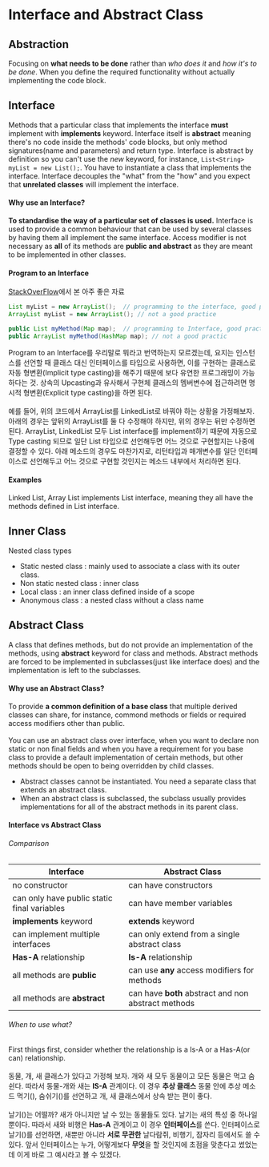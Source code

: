 # Interface and Abstract Class

## Abstraction
Focusing on **what needs to be done** rather than *who does it* and *how it's to be done*. When you define the required functionality without actually implementing the code block.

## Interface
Methods that a particular class that implements the interface **must** implement with **implements** keyword. Interface itself is **abstract** meaning there's no code inside the methods' code blocks, but only method signatures(name and parameters) and return type. Interface is abstract by definition so you can't use the *new* keyword, for instance, `List<String> myList = new List();`. You have to instantiate a class that implements the interface. Interface decouples the "what" from the "how" and you expect that **unrelated classes** will implement the interface.

#### Why use an Interface?
**To standardise the way of a particular set of classes is used.** Interface is used to provide a common behaviour that can be used by several classes by having them all implement the same interface. Access modifier is not necessary as **all** of its methods are **public and abstract** as they are meant to be implemented in other classes. 

#### Program to an Interface
[StackOverFlow](https://stackoverflow.com/questions/383947/what-does-it-mean-to-program-to-an-interface)에서 본 아주 좋은 자료
```java
List myList = new ArrayList();  // programming to the interface, good practice
ArrayList myList = new ArrayList(); // not a good practice

public List myMethod(Map map);  // programming to Interface, good practice
public ArrayList myMethod(HashMap map); // not a good practic
```
Program to an Interface를 우리말로 뭐라고 번역하는지 모르겠는데, 요지는 인스턴스를 선언할 때 클래스 대신 인터페이스를 타입으로 사용하면, 이를 구현하는 클래스로 자동 형변환(Implicit type casting)을 해주기 때문에 보다 유연한 프로그래밍이 가능하다는 것. 상속의 Upcasting과 유사해서 구현체 클래스의 멤버변수에 접근하려면 명시적 형변환(Explicit type casting)을 하면 된다. <br/><br/> 예를 들어, 위의 코드에서 ArrayList를 LinkedList로 바꿔야 하는 상황을 가정해보자. 아래의 경우는 앞뒤의 ArrayList를 둘 다 수정해야 하지만, 위의 경우는 뒤만 수정하면 된다. ArrayList, LinkedList 모두 List interface를 implement하기 때문에 자동으로 Type casting 되므로 일단 List 타입으로 선언해두면 어느 것으로 구현할지는 나중에 결정할 수 있다. 아래 메소드의 경우도 마찬가지로, 리턴타입과 매개변수를 일단 인터페이스로 선언해두고 어느 것으로 구현할 것인지는 메소드 내부에서 처리하면 된다. 

#### Examples
Linked List, Array List implements List interface, meaning they all have the methods defined in List interface.


## Inner Class
Nested class types
* Static nested class : mainly used to associate a class with its outer class.
* Non static nested class : inner class
* Local class : an inner class defined inside of a scope
* Anonymous class : a nested class without a class name

## Abstract Class
A class that defines methods, but do not provide an implementation of the methods, using **abstract** keyword for class and methods. Abstract methods are forced to be implemented in subclasses(just like interface does) and the implementation is left to the subclasses.  

#### Why use an Abstract Class?
To provide **a common definition of a base class** that multiple derived classes can share, for instance, commond methods or fields or required access modifiers other than public. <br/><br/> You can use an abstract class over interface, when you want to declare non static or non final fields and when you have a requirement for you base class to provide a default implementation of certain methods, but other methods should be open to being overridden by child classes.

* Abstract classes cannot be instantiated. You need a separate class that extends an abstract class.
* When an abstract class is subclassed, the subclass usually provides implementations for all of the abstract methods in its parent class.


#### Interface vs Abstract Class
###### Comparison
Interface | Abstract Class
------------|--------------
no constructor | can have constructors
can only have public static final variables | can have member variables
**implements** keyword | **extends** keyword
can implement multiple interfaces | can only extend from a single abstract class
**Has-A** relationship | **Is-A** relationship
all methods are **public** | can use **any** access modifiers for methods
all methods are **abstract** | can have **both** abstract and non abstract methods

###### When to use what?
First things first, consider whether the relationship is a Is-A or a Has-A(or can) relationship. <br/><br/>
동물, 개, 새 클래스가 있다고 가정해 보자. 개와 새 모두 동물이고 모든 동물은 먹고 숨쉰다. 따라서 동물-개와 새는 **IS-A** 관계이다. 이 경우 **추상 클래스** 동물 안에 추상 메소드 먹기(), 숨쉬기()를 선언하고 개, 새 클래스에서 상속 받는 편이 좋다.<br/><br/> 날기()는 어떨까? 새가 아니지만 날 수 있는 동물들도 있다. 날기는 새의 특성 중 하나일 뿐이다. 따라서 새와 비행은 **Has-A** 관계이고 이 경우 **인터페이스**를 쓴다. 인터페이스로 날기()를 선언하면, 새뿐만 아니라 **서로 무관한** 날다람쥐, 비행기, 잠자리 등에서도 쓸 수 있다. 앞서 인터페이스는 누가, 어떻게보다 **무엇**을 할 것인지에 초점을 맞춘다고 썼었는데 이게 바로 그 예시라고 볼 수 있겠다. 




 
